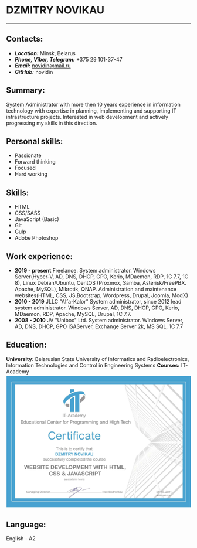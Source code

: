 # DZMITRY NOVIKAU
---
##  Contacts:
- ***Location:*** Minsk, Belarus
- ***Phone, Viber, Telegram:*** +375 29 101-37-47
- ***Email:*** novidin@mail.ru
- ***GitHub:*** novidin

## Summary:
System Administrator with more then 10 years experience in information technology with expertise in planning, implementing and supporting IT infrastructure projects. Interested in web development and actively progressing my skills in this direction.

## Personal skills:
- Passionate
- Forward thinking
- Focused
- Hard working

## Skills:
- HTML
- CSS/SASS
- JavaScript (Basic)
- Git
- Gulp
- Adobe Photoshop



## Work experience:
- **2019 - present** Freelance. System administrator. Windows Server(Hyper-V, AD, DNS, DHCP, GPO, Kerio, MDaemon, RDP, 1C 7.7, 1C 8), Linux Debian/Ubuntu, CentOS (Proxmox, Samba, Asterisk/FreePBX. Apache, MySQL), Mikrotik, QNAP. Administration and maintenance websites(HTML, CSS, JS,Bootstrap, Wordpress, Drupal, Joomla, ModX)
- **2010 - 2019** JLLC "Alfa-Kalor" System administrator, since 2012 lead system administrator. Windows Server, AD, DNS, DHCP, GPO, Kerio, MDaemon, RDP, Apache, MySQL, Drupal, 1C 7.7.
- **2008 - 2010** JV "Unibox" Ltd. System administrator. Windows Server, AD, DNS, DHCP, GPO ISAServer, Exchange Server 2k, MS SQL, 1C 7.7
  

## Education:
**University:** Belarusian State University of Informatics and Radioelectronics, Information Technologies and Control in Engineering Systems
**Courses:** IT-Academy
![Certificate IT-Academy](./IT-Academy_Cert.jpg "Certificate IT-Academy")

## Language:
English - A2